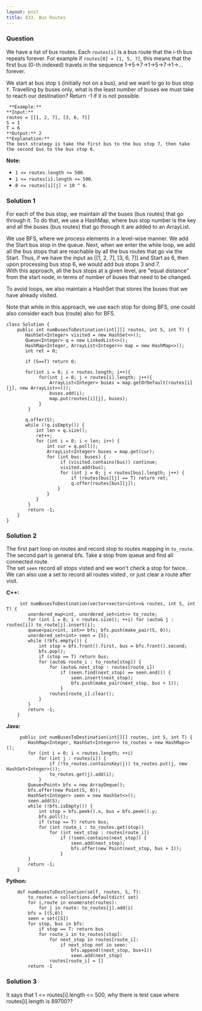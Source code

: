 ```yaml
---
layout: post
title: 833. Bus Routes
---
```

### Question
We have a list of bus routes. Each `routes[i]` is a bus route that the i-th
bus repeats forever. For example if `routes[0] = [1, 5, 7]`, this means that
the first bus (0-th indexed) travels in the sequence 1->5->7->1->5->7->1->...
forever.

We start at bus stop `S` (initially not on a bus), and we want to go to bus
stop `T`. Travelling by buses only, what is the least number of buses we must
take to reach our destination? Return -1 if it is not possible.

    
    
     **Example:**
    **Input:** 
    routes = [[1, 2, 7], [3, 6, 7]]
    S = 1
    T = 6
    **Output:** 2
    **Explanation:** 
    The best strategy is take the first bus to the bus stop 7, then take the second bus to the bus stop 6.
    

**Note:**

  * `1 <= routes.length <= 500`.
  * `1 <= routes[i].length <= 500`.
  * `0 <= routes[i][j] < 10 ^ 6`.

### Solution 1
For each of the bus stop, we maintain all the buses (bus routes) that go
through it. To do that, we use a HashMap, where bus stop number is the key and
all the buses (bus routes) that go through it are added to an ArrayList.

We use BFS, where we process elements in a level-wise manner. We add the Start
bus stop in the queue. Next, when we enter the while loop, we add all the bus
stops that are reachable by all the bus routes that go via the Start. Thus, if
we have the input as [[1, 2, 7], [3, 6, 7]] and Start as 6, then upon
processing bus stop 6, we would add bus stops 3 and 7.  
With this approach, all the bus stops at a given level, are "equal distance"
from the start node, in terms of number of buses that need to be changed.

To avoid loops, we also maintain a HashSet that stores the buses that we have
already visited.

Note that while in this approach, we use each stop for doing BFS, one could
also consider each bus (route) also for BFS.

    
    
    class Solution {
        public int numBusesToDestination(int[][] routes, int S, int T) {
           HashSet<Integer> visited = new HashSet<>();
           Queue<Integer> q = new LinkedList<>();
           HashMap<Integer, ArrayList<Integer>> map = new HashMap<>();
           int ret = 0; 
            
           if (S==T) return 0; 
            
           for(int i = 0; i < routes.length; i++){
                for(int j = 0; j < routes[i].length; j++){
                    ArrayList<Integer> buses = map.getOrDefault(routes[i][j], new ArrayList<>());
                    buses.add(i);
                    map.put(routes[i][j], buses);                
                }       
            }
                    
           q.offer(S); 
           while (!q.isEmpty()) {
               int len = q.size();
               ret++;
               for (int i = 0; i < len; i++) {
                   int cur = q.poll();
                   ArrayList<Integer> buses = map.get(cur);
                   for (int bus: buses) {
                        if (visited.contains(bus)) continue;
                        visited.add(bus);
                        for (int j = 0; j < routes[bus].length; j++) {
                            if (routes[bus][j] == T) return ret;
                            q.offer(routes[bus][j]);  
                       }
                   }
               }
            }
            return -1;
        }
    }
    


### Solution 2
The first part loop on routes and record stop to routes mapping in `to_route`.  
The second part is general bfs. Take a stop from queue and find all connected
route.  
The set `seen` record all stops visted and we won't check a stop for twice.  
We can also use a set to record all routes visted , or just clear a route
after visit.

 **C++:**

    
    
         int numBusesToDestination(vector<vector<int>>& routes, int S, int T) {
            unordered_map<int, unordered_set<int>> to_route;
            for (int i = 0; i < routes.size(); ++i) for (auto& j : routes[i]) to_route[j].insert(i);
            queue<pair<int, int>> bfs; bfs.push(make_pair(S, 0));
            unordered_set<int> seen = {S};
            while (!bfs.empty()) {
                int stop = bfs.front().first, bus = bfs.front().second;
                bfs.pop();
                if (stop == T) return bus;
                for (auto& route_i : to_route[stop]) {
                    for (auto& next_stop : routes[route_i])
                        if (seen.find(next_stop) == seen.end()) {
                            seen.insert(next_stop);
                            bfs.push(make_pair(next_stop, bus + 1));
                        }
                    routes[route_i].clear();
                }
            }
            return -1;
        }
    

**Java:**

    
    
         public int numBusesToDestination(int[][] routes, int S, int T) {
            HashMap<Integer, HashSet<Integer>> to_routes = new HashMap<>();
            for (int i = 0; i < routes.length; ++i)
                for (int j : routes[i]) {
                    if (!to_routes.containsKey(j)) to_routes.put(j, new HashSet<Integer>());
                    to_routes.get(j).add(i);
                }
            Queue<Point> bfs = new ArrayDeque();
            bfs.offer(new Point(S, 0));
            HashSet<Integer> seen = new HashSet<>();
            seen.add(S);
            while (!bfs.isEmpty()) {
                int stop = bfs.peek().x, bus = bfs.peek().y;
                bfs.poll();
                if (stop == T) return bus;
                for (int route_i : to_routes.get(stop))
                    for (int next_stop : routes[route_i])
                        if (!seen.contains(next_stop)) {
                            seen.add(next_stop);
                            bfs.offer(new Point(next_stop, bus + 1));
                        }
            }
            return -1;
        }
    

**Python:**

    
    
        def numBusesToDestination(self, routes, S, T):
            to_routes = collections.defaultdict( set)
            for i,route in enumerate(routes):
                for j in route: to_routes[j].add(i)
            bfs = [(S,0)]
            seen = set([S])
            for stop, bus in bfs:
                if stop == T: return bus
                for route_i in to_routes[stop]:
                    for next_stop in routes[route_i]:
                        if next_stop not in seen:
                            bfs.append((next_stop, bus+1))
                            seen.add(next_stop)
                    routes[route_i] = []
            return -1
    


### Solution 3
It says that 1 <= routes[i].length <= 500, why there is test case where
routes[i].length is 89700??



